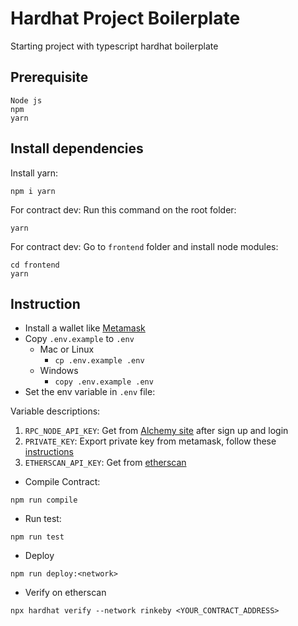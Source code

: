 # Hardhat Project Boilerplate

Starting project with typescript hardhat boilerplate


## Prerequisite
```
Node js
npm
yarn
```
## Install dependencies
Install yarn:
```
npm i yarn
```
For contract dev:
Run this command on the root folder:
```
yarn
```

For contract dev:
Go to `frontend` folder and install node modules:
```
cd frontend
yarn

```

## Instruction
- Install a wallet like [Metamask](https://chrome.google.com/webstore/detail/metamask/nkbihfbeogaeaoehlefnkodbefgpgknn)
- Copy `.env.example` to `.env`
  * Mac or Linux
    * ```cp .env.example .env```
  * Windows
    * ```copy .env.example .env```
- Set the env variable in `.env` file:

Variable descriptions:

1. `RPC_NODE_API_KEY`: Get from [Alchemy site](https://auth.alchemy.com/signup/) after sign up and login
2. `PRIVATE_KEY`: Export private key from metamask, follow these [instructions](https://support.metamask.io/hc/en-us/articles/360015289632-How-to-export-an-account-s-private-key)
3. `ETHERSCAN_API_KEY`: Get from [etherscan](https://etherscan.io/login)
- Compile Contract:
```
npm run compile
```
- Run test:
```
npm run test
```
- Deploy
```
npm run deploy:<network>
```
- Verify on etherscan
```
npx hardhat verify --network rinkeby <YOUR_CONTRACT_ADDRESS>
```

